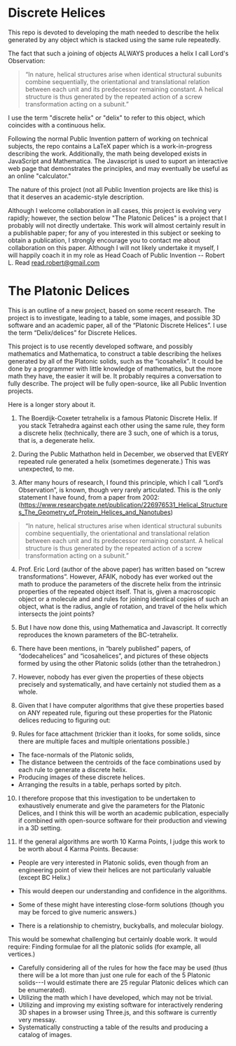 # Discrete Helices

This repo is devoted to developing the math needed to describe the helix
generated by any object which is stacked using the same rule repeatedly.

The fact that such a joining of objects ALWAYS produces a helix I call Lord's Observation:

> “In nature, helical structures arise when identical structural subunits combine sequentially, the orientational and translational relation between each unit and its predecessor remaining constant. A helical structure is thus generated by the repeated action of a screw transformation acting on a subunit.”

I use the term "discrete helix" or "delix" to refer to this object, which coincides with a continuous helix.

Following the normal Public Invention pattern of working on technical subjects, the repo
contains a LaTeX paper which is a work-in-progress describing the work. Additionally,
the math being developed exists in JavaScript and Mathematica. The Javascript is used to
suport an interactive web page that demonstrates the principles, and may eventually
be useful as an online "calculator."

The nature of this project (not all Public Invention projects are like this) is that it
deserves an academic-style description.

Although I welcome collaboration in all cases, this project is evolving very rapidly; however, the
section below "The Platonic Delices" is a project that I probably will not directly undertake.
This work will almost certainly result in a publishable paper; for any of you interested in
this subject or seeking to obtain a publication, I strongly encourage you to contact me about
collaboration on this paper. Although I will not likely undertake it myself, I will happily
coach it in my role as Head Coach of Public Invention -- Robert L. Read <read.robert@gmail.com>

# The Platonic Delices

This is an outline of a new project, based on some recent research. The project is to investigate, leading to a table, some images, and possible 3D software and an academic paper, all of the “Platonic Discrete Helices”. I use the term “Delix/delices” for Discrete Helices.

This project is to use recently developed software, and possibly mathematics and Mathematica, to construct a table describing the helixes generated by all of the Platonic solids, such as the “icosahelix”. It could be done by a programmer with little knowledge of mathematics, but the more math they have, the easier it will be. It probably requires a conversation to fully describe. The project will be fully open-source, like all Public Invention projects.

Here is a longer story about it.

1. The Boerdijk-Coxeter tetrahelix is a famous Platonic Discrete Helix. If you stack Tetrahedra against each other using the same rule, they form a discrete helix (technically, there are 3 such, one of which is a torus, that is, a degenerate helix.

2. During the Public Mathathon held in December, we observed that EVERY repeated rule generated a helix (sometimes degenerate.) This was unexpected, to me.

3. After many hours of research, I found this principle, which I call “Lord’s Observation”, is known, though very rarely articulated. This is the only statement I have found, from a paper from 2002: (https://www.researchgate.net/publication/226976531_Helical_Structures_The_Geometry_of_Protein_Helices_and_Nanotubes)
> “In nature, helical structures arise when identical structural subunits combine sequentially, the orientational and translational relation between each unit and its predecessor remaining constant. A helical structure is thus generated by the repeated action of a screw transformation acting on a subunit.”

4. Prof. Eric Lord (author of the above paper) has written based on “screw transformations”. However, AFAIK, nobody has ever worked out the math to produce the parameters of the discrete helix from the intrinsic properties of the repeated object itself. That is, given a macroscopic object or a molecule and and rules for joining identical copies of such an object, what is the radius, angle of rotation, and travel of the helix which intersects the joint points?

5. But I have now done this, using Mathematica and Javascript. It correctly reproduces the known parameters of the BC-tetrahelix.

6. There have been mentions, in “barely published” papers, of “dodecahelices” and “icosahelices”, and pictures of these objects formed by using the other Platonic solids (other than the tetrahedron.)

7. However, nobody has ever given the properties of these objects precisely and systematically, and have certainly not studied them as a whole.

8. Given that I have computer algorithms that give these properties based on ANY repeated rule, figuring out these properties for the Platonic delices reducing to figuring out:

9. Rules for face attachment (trickier than it looks, for some solids, since there are multiple faces and multiple orientations possible.)

 * The face-normals of the Platonic solids,  
 * The distance between the centroids of the face combinations used by each rule to generate a discrete helix.
 * Producing images of these discrete helices.
 * Arranging the results in a table, perhaps sorted by pitch.
10. I therefore propose that this investigation to be undertaken to exhaustively enumerate and give the parameters for the Platonic Delices, and I think this will be worth an academic publication, especially if combined with open-source software for their production and viewing in a 3D setting.

11. If the general algorithms are worth 10 Karma Points, I judge this work to be worth about 4 Karma Points. Because:

 * People are very interested in Platonic solids, even though from an engineering point of view their helices are not particularly valuable (except BC Helix.)
 * This would deepen our understanding and confidence in the algorithms.
 * Some of these might have interesting close-form solutions (though you may be forced to give numeric answers.)

 * There is a relationship to chemistry, buckyballs, and molecular biology.
 
This would be somewhat challenging but certainly doable work. It would require:
Finding formulae for all the platonic solids (for example, all vertices.)

 * Carefully considering all of the rules for how the face may be used (thus there will be a lot more than just one rule for each of the 5 Platonic solids---I would estimate there are 25 regular Platonic delices which can be enumerated).
 * Utilizing the math which I have developed, which may not be trivial.
 * Utilizing and improving my existing software for interactively rendering 3D shapes in a browser using Three.js, and this software is currently very messay.
 * Systematically constructing a table of the results and producing a catalog of images.
